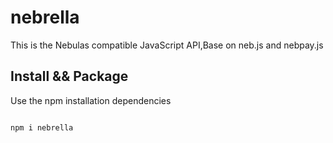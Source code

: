 # nebrella
<p>This is the Nebulas compatible JavaScript API,Base on neb.js and nebpay.js</p>

##  Install && Package
<p>Use the npm installation dependencies<p>
<pre>
<code>
npm i nebrella
</code>
</pre>
